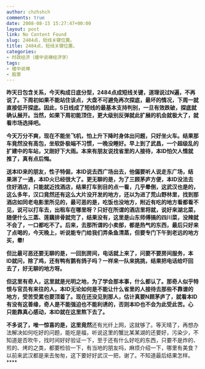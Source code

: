 ```yaml
---
author: chzhshch
comments: true
date: 2008-08-15 15:27:47+00:00
layout: post
link: No Content Found
slug: 2484点，短线关键位置。
title: 2484点，短线关键位置。
categories:
- 时政经济（缠中说禅经济学）
tags:
- 缠中说禅
- 股票
---
```


			

**昨天日包含关系，今天构成日底分型，2484点成短线关键，道理说过N遍，不再说了。下周初如果不能站住该点，大盘不可避免再次探底，最坏的情况，下周一就直接低开探底。因此，5日线成了短线的最基本支持判别，一旦有效跌破，探底就确认展开。当然，如果下周初能顶住，更大级别反弹就此扩展的机会就极大了，就看市场选择吧。**

**今天万分不爽，现在不能坐飞机，怕上升下降时身体出问题，只好坐火车。结果那车竟然没有高包，坐软卧极端不习惯，一晚没睡好。早上到了武昌，一个超级乱的扩建中的车站，又刚好下大雨。本来有朋友说找省里的人接待，本ID怕欠人情就推了，真有点后悔。**

**送本ID来的朋友，性子特倔，本ID说去西广场出去，他偏要听人说走东广场，结果淋了一通，本ID火已经很大了。更无聊的是，为了三顾茅庐方便，本ID没法去住好酒店，只能就近找酒店，结果打车到目的点一看，几乎晕倒，这武汉也是的，这么多年，汉口竟然还有这么大片没开发的地方，还以为进了荒山野林里，找到那酒店如同老电影里所见的，最可恶的是，吃饭也没地方，附近有吃的地方看都看不见，说可以打车去，出租车在哪里呀？只好在所谓的酒店里将就，说好来湖北菜，随便什么三蒸、莲藕排骨就完了，结果没有，这里是山东师傅搞的四川菜，没辣就不会了，一口都吃不了。后来，去那所谓的小卖部，都是热气的东西，最后只好来了点喝的，今天晚上，听说能专门给我们弄条鱼清蒸，但要专门下午到老远的地方买，晕!**

 

**但比最可恶还要无聊的是，一回到房间，电话就上来了，问要不要房间服务，本ID就问，除了鸡，还有鸭有鹅有鸽子吗？一样来一队来挑挑，结果把电话给吓回去了，好无聊的地方呀。**

**但这里有奇人，这里就是光明之地，为了学会那本事，什么都认了。那奇人似乎特恨与官员有来往的人，本ID无论如何是不能让什么省里的人接待去那些不靠谱的地方，受苦受累也要顶着了。现在还没见到那人，估计真要N顾茅庐了，就看本ID有没有这善缘，奇人是不能强迫也不能利诱的，否则本ID也不会为此受此苦。心只能靠真心感动，本ID就在这里熬下去了。**

**不多说了，唯一惊喜的是，这里竟然**还有光纤上网，这就够了。等天晴了，再想办法解决如何吃好的问题，能吃是福，听说这里的蟹比某某湖的还要好，污染少，不知道是否吹牛，找时间好好验证一下，至于还有什么好吃的东西，只要不是炸的、煎的、烤的之类，都要检验一下，有当地的朋友吗，麻烦介绍一下，哪里有美食？以前来武汉都是来去匆匆，这下要好好武汉一把，谢了。不知道最后结果怎样。****
